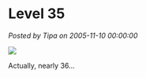 # Level 35

*Posted by Tipa on 2005-11-10 00:00:00*

![](../images/sorrows.jpg)

Actually, nearly 36...
